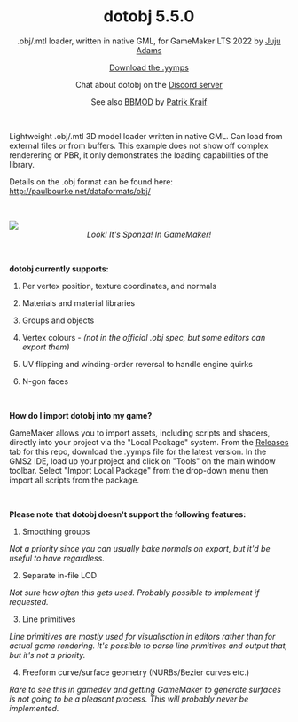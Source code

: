 <h1 align="center">dotobj 5.5.0</h1>

<p align="center">.obj/.mtl loader, written in native GML, for GameMaker LTS 2022 by <a href="https://www.jujuadams.com/" target="_blank">Juju Adams</a></p>

<p align="center"><a href="https://github.com/JujuAdams/dotobj/releases/">Download the .yymps</a></p>

<p align="center">Chat about dotobj on the <a href="https://discord.gg/8krYCqr">Discord server</a></p>

<p align="center">See also <a href="https://github.com/blueburncz/BBMOD">BBMOD</a> by <a href="https://github.com/kraifpatrik">Patrik Kraif</a></p>

&nbsp;

Lightweight .obj/.mtl 3D model loader written in native GML. Can load from external files or from buffers. This example does not show off complex renderering or PBR, it only demonstrates the loading capabilities of the library.

Details on the .obj format can be found here: http://paulbourke.net/dataformats/obj/

&nbsp;

<p align="center"><img src="https://raw.githubusercontent.com/JujuAdams/dotobj/master/dotobj_5_0_0_sponza.png" style="display:block; margin:auto;"><i>Look! It's Sponza! In GameMaker!</i></p>

&nbsp;

**dotobj currently supports:**

1. Per vertex position, texture coordinates, and normals

2. Materials and material libraries

3. Groups and objects

4. Vertex colours - *(not in the official .obj spec, but some editors can export them)*

5. UV flipping and winding-order reversal to handle engine quirks

6. N-gon faces

&nbsp;

**How do I import dotobj into my game?**

GameMaker allows you to import assets, including scripts and shaders, directly into your project via the "Local Package" system. From the [Releases](https://github.com/JujuAdams/dotobj/releases/) tab for this repo, download the .yymps file for the latest version. In the GMS2 IDE, load up your project and click on "Tools" on the main window toolbar. Select "Import Local Package" from the drop-down menu then import all scripts from the package.

&nbsp;

**Please note that dotobj doesn't support the following features:**

1. Smoothing groups

*Not a priority since you can usually bake normals on export, but it'd be useful to have regardless.*

2. Separate in-file LOD

*Not sure how often this gets used. Probably possible to implement if requested.*

3. Line primitives

*Line primitives are mostly used for visualisation in editors rather than for actual game rendering. It's possible to parse line primitives and output that, but it's not a priority.*

4. Freeform curve/surface geometry (NURBs/Bezier curves etc.)

*Rare to see this in gamedev and getting GameMaker to generate surfaces is not going to be a pleasant process. This will probably never be implemented.*
